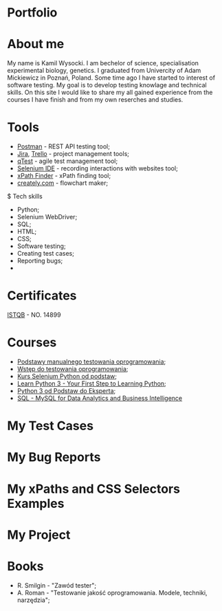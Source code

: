 # Portfolio

# About me
My name is Kamil Wysocki. I am bechelor of science, specialisation experimental biology, genetics. I graduated from Univercity of Adam Mickiewicz in Poznań, Poland. Some time ago I have started to interest of software testing. My goal is to develop testing knowlage and technical skills. On this site I would like to share my all gained experience from the courses I have finish and from my own reserches and studies.

# Tools
* [Postman](https://www.postman.com/) - REST API testing tool;
* [Jira](https://www.atlassian.com/pl/software/jira), [Trello](https://trello.com/pl) - project management tools;
* [qTest](https://www.tricentis.com/products/agile-dev-testing-qtest/) - agile test management tool;
* [Selenium IDE](https://chrome.google.com/webstore/detail/selenium-ide/mooikfkahbdckldjjndioackbalphokd) - recording interactions with websites tool;
* [xPath Finder](https://chrome.google.com/webstore/detail/xpath-finder/ihnknokegkbpmofmafnkoadfjkhlogph) - xPath finding tool;
* [creately.com](https://app.creately.com/) - flowchart maker;

$ Tech skills
* Python;
* Selenium WebDriver;
* SQL;
* HTML;
* CSS;
* Software testing;
* Creating test cases;
* Reporting bugs;
* 

# Certificates
[ISTQB](https://www.gasq.org/en/certification/check-a-certificate.html) - NO. 14899

# Courses
* [Podstawy manualnego testowania oprogramowania]();
* [Wstęp do testowania oprogramowania]();
* [Kurs Selenium Python od podstaw]();
* [Learn Python 3 - Your First Step to Learning Python]();
* [Python 3 od Podstaw do Eksperta]();
* [SQL - MySQL for Data Analytics and Business Intelligence]()

# My Test Cases 

# My Bug Reports

# My xPaths and CSS Selectors Examples

# My Project

# Books
* R. Smilgin - "Zawód tester";
* A. Roman - "Testowanie jakość oprogramowania. Modele, techniki, narzędzia";


